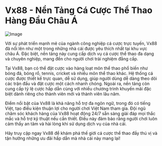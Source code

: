 # Vx88 - Nền Tảng Cá Cược Thể Thao Hàng Đầu Châu Á

![Image](https://github.com/user-attachments/assets/bd51ea9f-0666-407b-a7a7-98ead6de688c)

Với sự phát triển mạnh mẽ của ngành công nghiệp cá cược trực tuyến, Vx88 đã nổi lên như một trong những nhà cái được yêu thích nhất tại khu vực châu Á. Đặc biệt, nền tảng này cung cấp dịch vụ cá cược thể thao đa dạng và chuyên nghiệp, mang đến cho người chơi trải nghiệm đẳng cấp.

Tại Vx88, bạn có thể đặt cược vào hàng loạt môn thể thao phổ biến như bóng đá, bóng rổ, tennis, cricket và nhiều môn thể thao khác. Hệ thống cá cược được thiết kế trực quan, dễ sử dụng, giúp người dùng dễ dàng theo dõi các trận đấu và đặt cược một cách nhanh chóng. Ngoài ra, nền tảng còn cung cấp tỷ lệ cược hấp dẫn cùng với nhiều chương trình khuyến mãi đặc biệt dành riêng cho thành viên mới và thành viên lâu năm.

Điểm nổi bật của Vx88 là khả năng hỗ trợ đa ngôn ngữ, trong đó có tiếng Việt, tạo điều kiện thuận lợi cho người chơi Việt Nam tham gia. Đội ngũ chăm sóc khách hàng của Vx88 hoạt động 24/7 sẵn sàng giải đáp mọi thắc mắc và hỗ trợ kỹ thuật nếu cần thiết. Điều này đảm bảo rằng người chơi luôn cảm thấy an tâm và hài lòng khi sử dụng dịch vụ của nhà cái.

Hãy truy cập ngay Vx88 để khám phá thế giới cá cược thể thao đầy thú vị và tận hưởng những ưu đãi hấp dẫn mà nhà cái này mang lại!